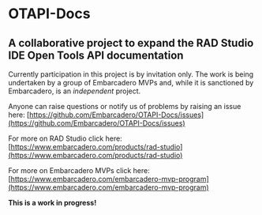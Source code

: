 # OTAPI-Docs
## A collaborative project to expand the RAD Studio IDE Open Tools API documentation

Currently participation in this project is by invitation only.  The work is being undertaken by a group of Embarcadero MVPs and, while it is sanctioned by Embarcadero, is an *independent* project.

Anyone can raise questions or notify us of problems by raising an issue here: [https://github.com/Embarcadero/OTAPI-Docs/issues](https://github.com/Embarcadero/OTAPI-Docs/issues)


For more on RAD Studio click here: [https://www.embarcadero.com/products/rad-studio](https://www.embarcadero.com/products/rad-studio)

For more on Embarcadero MVPs click here:  [https://www.embarcadero.com/embarcadero-mvp-program](https://www.embarcadero.com/embarcadero-mvp-program)

**This is a work in progress!**
